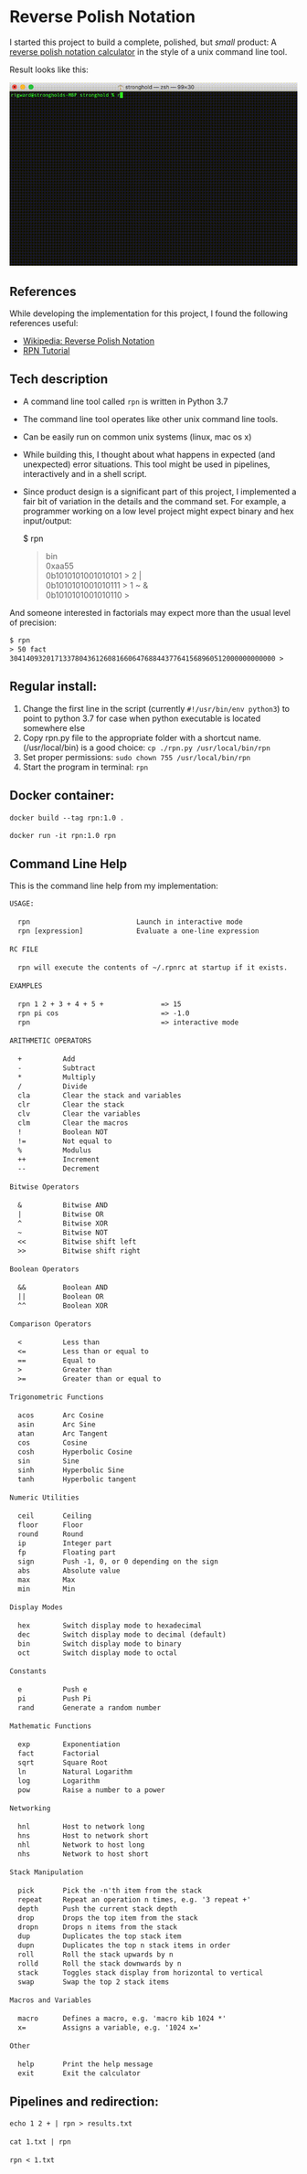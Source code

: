 # Reverse Polish Notation

I started this project to build a complete, polished, but _small_ product: A 
[reverse polish notation calculator](https://en.wikipedia.org/wiki/Reverse_Polish_notation) in the style of a unix command line tool.

Result looks like this:

![](rpn.gif)

## References

While developing the implementation for this project, I found the following references useful:

* [Wikipedia: Reverse Polish Notation](https://en.wikipedia.org/wiki/Reverse_Polish_notation)
* [RPN Tutorial](https://hansklav.home.xs4all.nl/rpn/)


## Tech description

* A command line tool called `rpn` is written in Python 3.7
* The command line tool operates like other unix command line tools.
* Can be easily run on common unix systems (linux, mac os x)
* While building this, I thought about what happens in expected (and unexpected) error situations. This tool might be used 
in pipelines, interactively and in a shell script.
* Since product design is a significant part of this project, I implemented a fair bit of variation in the details and the command set.
For example, a programmer working on a low level project might expect binary and hex input/output:   



    $ rpn
    > bin  
    > 0xaa55    
    0b1010101001010101 > 2 |  
    0b1010101001010111 > 1 ~ &  
    0b1010101001010110 >  

And someone interested in factorials may expect more than the usual level of precision:

    $ rpn
    > 50 fact
    30414093201713378043612608166064768844377641568960512000000000000 >
    
    
## Regular install:
1. Change the first line in the script (currently `#!/usr/bin/env python3`) to point to python 3.7 for case when python executable is located somewhere else
2. Copy rpn.py file to the appropriate folder with a shortcut name. (/usr/local/bin) is a good choice: `cp ./rpn.py /usr/local/bin/rpn`
3. Set proper permissions: `sudo chown 755 /usr/local/bin/rpn`
4. Start the program in terminal: `rpn`

## Docker container:

`docker build --tag rpn:1.0 .`
 
`docker run -it rpn:1.0 rpn`


## Command Line Help

This is the command line help from my implementation:

    USAGE:

      rpn                          Launch in interactive mode
      rpn [expression]             Evaluate a one-line expression

    RC FILE

      rpn will execute the contents of ~/.rpnrc at startup if it exists.

    EXAMPLES

      rpn 1 2 + 3 + 4 + 5 +              => 15
      rpn pi cos                         => -1.0
      rpn                                => interactive mode

    ARITHMETIC OPERATORS

      +          Add
      -          Subtract
      *          Multiply
      /          Divide
      cla        Clear the stack and variables
      clr        Clear the stack
      clv        Clear the variables
      clm        Clear the macros
      !          Boolean NOT
      !=         Not equal to
      %          Modulus
      ++         Increment
      --         Decrement

    Bitwise Operators

      &          Bitwise AND
      |          Bitwise OR
      ^          Bitwise XOR
      ~          Bitwise NOT
      <<         Bitwise shift left
      >>         Bitwise shift right

    Boolean Operators

      &&         Boolean AND
      ||         Boolean OR
      ^^         Boolean XOR

    Comparison Operators

      <          Less than
      <=         Less than or equal to
      ==         Equal to
      >          Greater than
      >=         Greater than or equal to

    Trigonometric Functions

      acos       Arc Cosine
      asin       Arc Sine
      atan       Arc Tangent
      cos        Cosine
      cosh       Hyperbolic Cosine
      sin        Sine
      sinh       Hyperbolic Sine
      tanh       Hyperbolic tangent

    Numeric Utilities

      ceil       Ceiling
      floor      Floor
      round      Round
      ip         Integer part
      fp         Floating part
      sign       Push -1, 0, or 0 depending on the sign
      abs        Absolute value
      max        Max
      min        Min

    Display Modes

      hex        Switch display mode to hexadecimal
      dec        Switch display mode to decimal (default)
      bin        Switch display mode to binary
      oct        Switch display mode to octal

    Constants

      e          Push e
      pi         Push Pi
      rand       Generate a random number

    Mathematic Functions

      exp        Exponentiation
      fact       Factorial
      sqrt       Square Root
      ln         Natural Logarithm
      log        Logarithm
      pow        Raise a number to a power

    Networking

      hnl        Host to network long
      hns        Host to network short
      nhl        Network to host long
      nhs        Network to host short

    Stack Manipulation

      pick       Pick the -n'th item from the stack
      repeat     Repeat an operation n times, e.g. '3 repeat +'
      depth      Push the current stack depth
      drop       Drops the top item from the stack
      dropn      Drops n items from the stack
      dup        Duplicates the top stack item
      dupn       Duplicates the top n stack items in order
      roll       Roll the stack upwards by n
      rolld      Roll the stack downwards by n
      stack      Toggles stack display from horizontal to vertical
      swap       Swap the top 2 stack items

    Macros and Variables

      macro      Defines a macro, e.g. 'macro kib 1024 *'
      x=         Assigns a variable, e.g. '1024 x='

    Other

      help       Print the help message
      exit       Exit the calculator


## Pipelines and redirection:


    echo 1 2 + | rpn > results.txt

    cat 1.txt | rpn

    rpn < 1.txt